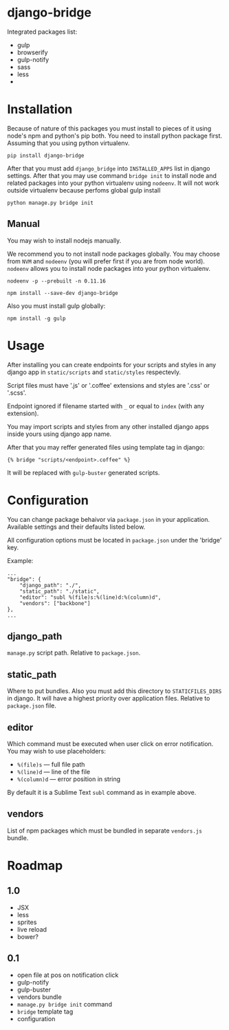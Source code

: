# django-bridge

Integrated packages list:

* gulp
* browserify
* gulp-notify
* sass
* less
*

Installation
============

Because of nature of this packages you must install to pieces of it using node's
npm and python's pip both. You need to install python package first. Assuming
that you using python virtualenv.

    pip install django-bridge

After that you must add `django_bridge` into `INSTALLED_APPS` list in django
settings. After that you may use command `bridge init` to install node and
related packages into your python virtualenv using `nodeenv`. It will not work
outside virtualenv because perfoms global gulp install

    python manage.py bridge init

Manual
------

You may wish to install nodejs manually.

We recommend you to not install node packages globally. You may choose from
`NVM` and `nodeenv` (you will prefer first if you are from node world). `nodeenv`
allows you to install node packages into your python virtualenv.

    nodeenv -p --prebuilt -n 0.11.16

    npm install --save-dev django-bridge

Also you must install gulp globally:

    npm install -g gulp

Usage
=====

After installing you can create endpoints for your scripts and styles in any
django app in `static/scripts` and `static/styles` respectevly.

Script files must have '.js' or '.coffee' extensions and styles
are '.css' or '.scss'.

Endpoint ignored if filename started with `_` or equal to `index` (with any
extension).

You may import scripts and styles from any other installed django apps inside
yours using django app name.

After that you may reffer generated files using template tag in django:

    {% bridge "scripts/<endpoint>.coffee" %}

It will be replaced with `gulp-buster` generated scripts.


Configuration
=============

You can change package behaivor via `package.json` in your application.
Available settings and their defaults listed below.

All configuration options must be located in `package.json` under the 'bridge' key.

Example:

    ...
    "bridge": {
        "django_path": "./",
        "static_path": "./static",
        "editor": "subl %(file)s:%(line)d:%(column)d",
        "vendors": ["backbone"]
    },
    ...

django_path
-----------

`manage.py` script path. Relative to `package.json`.

static_path
-----------

Where to put bundles. Also you must add this directory to `STATICFILES_DIRS`
in django. It will have a highest priority over application files. Relative to
`package.json` file.

editor
------

Which command must be executed when user click on error notification.
You may wish to use placeholders:

* `%(file)s` — full file path
* `%(line)d` — line of the file
* `%(column)d` — error position in string

By default it is a Sublime Text `subl` command as in example above.

vendors
-------

List of npm packages which must be bundled in separate `vendors.js` bundle.

Roadmap
=======

1.0
---

* JSX
* less
* sprites
* live reload
* bower?

0.1
---

* open file at pos on notification click
* gulp-notify
* gulp-buster
* vendors bundle
* `manage.py bridge init` command
* `bridge` template tag
* configuration

